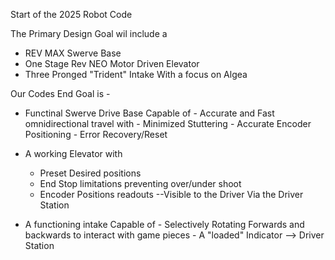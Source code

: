 Start of the 2025 Robot Code 

The Primary Design Goal wil include a 
- REV MAX Swerve Base
- One Stage Rev NEO Motor Driven Elevator
- Three Pronged "Trident" Intake With a focus on Algea


Our Codes End Goal is -

- Functinal Swerve Drive Base Capable of
      - Accurate and Fast omnidirectional travel with
            - Minimized Stuttering
            - Accurate Encoder Positioning
            - Error Recovery/Reset

- A working Elevator with
    - Preset Desired positions
    - End Stop limitations preventing over/under shoot
    - Encoder Positions readouts  --Visible to the Driver Via the Driver Station


- A functioning intake Capable of
      - Selectively Rotating Forwards and backwards to interact with game pieces
      - A "loaded" Indicator  --> Driver Station





